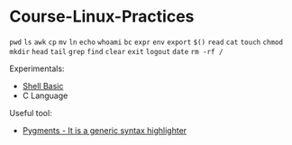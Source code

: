 # Course-Linux-Practices

```pwd``` ```ls``` ```awk``` ```cp``` ```mv``` ```ln``` ```echo``` ```whoami``` ```bc``` ```expr``` ```env``` ```export``` ```$()``` ```read``` ```cat``` ```touch``` ```chmod``` ```mkdir``` ```head``` ```tail``` ```grep``` ```find``` ```clear``` ```exit``` ```logout``` ```date``` ```rm -rf /```

Experimentals:

- [Shell Basic](./Experimentals/Shell-Basic)
- C Language

Useful tool:

- [Pygments - It is a generic syntax highlighter](http://pygments.org/)
